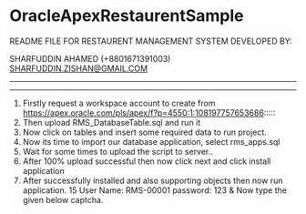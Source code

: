 # OracleApexRestaurentSample

README FILE FOR RESTAURENT MANAGEMENT SYSTEM
DEVELOPED BY:
 
SHARFUDDIN AHAMED (+8801671391003)
SHARFUDDIN.ZISHAN@GMAIL.COM
 
******************************************************************
******************************************************************
1. Firstly request a workspace account to create from https://apex.oracle.com/pls/apex/f?p=4550:1:108197757653686:::::
2. Then upload RMS_DatabaseTable.sql and run it
3. Now click on tables and insert some required data to run project.
4. Now its time to import our database application, select rms_apps.sql 
5. Wait for some times to upload the script to server.. 
6. After 100% upload successful then now click next and click install application
7. After successfully installed and also supporting objects then now run application.
15 User Name: RMS-00001 password: 123 & Now type the given below captcha.
